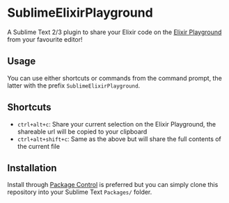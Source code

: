SublimeElixirPlayground
=======================

A Sublime Text 2/3 plugin to share your Elixir code on the [Elixir Playground](http://play.elixirbyexample.com/) from your favourite editor!

Usage
-----

You can use either shortcuts or commands from the command prompt, the latter with the prefix `SublimeElixirPlayground`.

Shortcuts
---------

* `ctrl+alt+c`: Share your current selection on the Elixir Playground, the shareable url will be copied to your clipboard
* `ctrl+alt+shift+c`: Same as the above but will share the full contents of the current file

Installation
------------

Install through [Package Control](https://packagecontrol.io) is preferred but you can simply clone this repository into your Sublime Text `Packages/` folder.